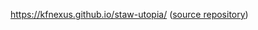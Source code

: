 https://kfnexus.github.io/staw-utopia/
([source repository](https://github.com/KFNEXUS/KFNEXUS.github.io))
